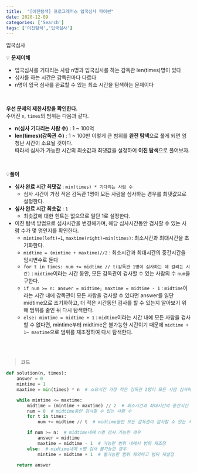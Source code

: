 ```yaml
---
title:  "[이진탐색] 프로그래머스 입국심사 파이썬"
date: 2020-12-09
categories: ['Search']
tags: ['이진탐색','입국심사']
---
```


입국심사
<br>

:bulb: **문제이해**<br>
- 입국심사를 기다리는 사람 n명과 입국심사를 하는 감독관 len(times)명이 있다
- 심사를 하는 시간은 감독관마다 다르다
- n명이 입국 심사를 완료할 수 있는 최소 시간을 탐색하는 문제이다
<br>

**우선 문제의 제한사항을 확인한다.**<br>
주어진 `n`, `times`의 범위는 다음과 같다.<br>
- **n(심사 기다리는 사람 수)** : 1 ~ 100억
- **len(times)(감독관 수)** : 1 ~ 100만
이렇게 큰 범위를 **완전 탐색**으로 풀게 되면 엄청난 시간이 소요될 것이다.<br>
따라서 심사가 가능한 시간의 최솟값과 최댓값을 설정하여 **이진 탐색**으로 풀어보자.<br>
<br>

:bulb:**풀이**<br>
- **심사 완료 시간 최댓값** : `min(times) * 기다리는 사람 수`
   - 심사 시간이 가장 적은 감독관 1명이 모든 사람을 심사하는 경우를 최댓값으로 설정한다.
- **심사 완료 시간 최솟값** : `1`
   - 최솟값에 대한 힌트는 없으므로 일단 1로 설정한다.
- 이진 탐색 방법으로 심사시간을 변경해가며, 해당 심사시간동안 검사할 수 있는 사람 수가 몇 명인지를 확인한다.
   - `mintime(left)=1`, `maxtime(right)=min(times)`: 최소시간과 최대시간을 초기화한다.
   - `midtime = (mintime + maxtime)//2` : 최소시간과 최대시간의 중간시간을 임시변수로 둔다
   - `for t in times: num += midtime // t(감독관 1명이 심사하는 데 걸리는 시간)` :  `midtime`이라는 시간 동안, 모든 감독관이 검사할 수 있는 사람의 수 `num`을 구한다.
   - `if num >= n: answer = midtime; maxtime = midtime - 1` : `midtime`이라는 시간 내에 감독관이 모든 사람을 검사할 수 있다면 answer를 일단 midtime으로 초기화하고, 더 적은 시간동안 검사를 할 수 있는지 알아보기 위해 범위를 줄인 뒤 다시 탐색한다.
   - `else: mintime = midtime + 1` : `midtime`이라는 시간 내에 모든 사람을 검사할 수 없다면, mintime부터 midtime은 불가능한 시간이기 때문에 `midtime + 1~ maxtime`으로 범위를 재조정하여 다시 탐색한다.



<br>
<br>

> 코드


```python
def solution(n, times):
    answer = 0
    mintime = 1
    maxtime = min(times) * n  # 소요시간 가장 적은 감독관 1명이 모든 사람 심사하는 경우

    while mintime <= maxtime:
        midtime = (mintime + maxtime) // 2  # 최소시간과 최대시간의 중간시간
        num = 0  # midtime동안 검사할 수 있는 사람 수
        for t in times:
            num += midtime // t  # midtime동안 모든 감독관이 검사할 수 있는 사람 수를 더한다

        if num >= n:  # midtime내에 n명 검사 가능한 경우
            answer = midtime
            maxtime = midtime - 1  # 가능한 범위 내에서 범위 재조정
        else:  # midtime내에 n명 검사 불가능한 경우
            mintime = midtime + 1  # 불가능한 범위 제외하고 범위 재설정

    return answer

```

<br><br>
